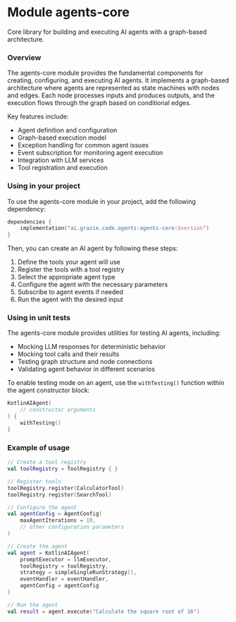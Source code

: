 # Module agents-core

Core library for building and executing AI agents with a graph-based architecture.

### Overview

The agents-core module provides the fundamental components for creating, configuring, and executing AI agents. It implements a graph-based architecture where agents are represented as state machines with nodes and edges. Each node processes inputs and produces outputs, and the execution flows through the graph based on conditional edges.

Key features include:
- Agent definition and configuration
- Graph-based execution model
- Exception handling for common agent issues
- Event subscription for monitoring agent execution
- Integration with LLM services
- Tool registration and execution

### Using in your project

To use the agents-core module in your project, add the following dependency:

```kotlin
dependencies {
    implementation("ai.grazie.code.agents:agents-core:$version")
}
```

Then, you can create an AI agent by following these steps:
1. Define the tools your agent will use
2. Register the tools with a tool registry
3. Select the appropriate agent type
4. Configure the agent with the necessary parameters
5. Subscribe to agent events if needed
6. Run the agent with the desired input

### Using in unit tests

The agents-core module provides utilities for testing AI agents, including:
- Mocking LLM responses for deterministic behavior
- Mocking tool calls and their results
- Testing graph structure and node connections
- Validating agent behavior in different scenarios

To enable testing mode on an agent, use the `withTesting()` function within the agent constructor block:

```kotlin
KotlinAIAgent(
    // constructor arguments
) {
    withTesting()
}
```

### Example of usage

```kotlin
// Create a tool registry
val toolRegistry = ToolRegistry { }

// Register tools
toolRegistry.register(CalculatorTool)
toolRegistry.register(SearchTool)

// Configure the agent
val agentConfig = AgentConfig(
    maxAgentIterations = 10,
    // other configuration parameters
)

// Create the agent
val agent = KotlinAIAgent(
    promptExecutor = llmExecutor,
    toolRegistry = toolRegistry,
    strategy = simpleSingleRunStrategy(),
    eventHandler = eventHandler,
    agentConfig = agentConfig
)

// Run the agent
val result = agent.execute("Calculate the square root of 16")
```
